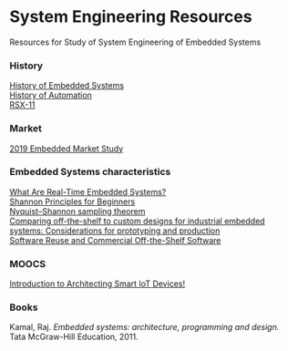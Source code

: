 # System Engineering Resources
Resources for Study of System Engineering of Embedded Systems

### History
[History of Embedded Systems](https://en.wikipedia.org/wiki/Embedded_system#History)  
[History of Automation](https://en.wikipedia.org/wiki/Automation#History)  
[RSX-11](https://en.wikipedia.org/wiki/RSX-11)  

### Market
[2019 Embedded Market Study]( https://www.embedded.com/wp-content/uploads/2019/11/EETimes_Embedded_2019_Embedded_Markets_Study.pdf)  

### Embedded Systems characteristics
[What Are Real-Time Embedded Systems?](http://www.cs.uni.edu/~mccormic/RealTime/what.html)  
[Shannon Principles for Beginners](https://www.quora.com/What-is-the-intuitive-meaning-of-the-Nyquist%E2%80%93Shannon-sampling-theorem-Why-is-it-that-the-sampling-frequency-has-to-be-greater-than-twice-of-the-message-signal-What-is-the-physical-meaning-and-significance-of-over-and-under-sampling)  
[Nyquist–Shannon sampling theorem](https://en.wikipedia.org/wiki/Nyquist%E2%80%93Shannon_sampling_theorem)  
[Comparing off-the-shelf to custom designs for industrial embedded systems: Considerations for prototyping and production](cdn2.hubspot.net/hubfs/479821/Whitepapers/Viewpoint-Embedded-Systems-Development-White-Paper.pdf)  
[Software Reuse and Commercial Off-the-Shelf Software](https://doi.org/10.1201/9781420013122.ch8)

### MOOCS
[Introduction to Architecting Smart IoT Devices!](https://www.coursera.org/learn/iot-devices) 

### Books
Kamal, Raj. *Embedded systems: architecture, programming and design.* Tata McGraw-Hill Education, 2011.
